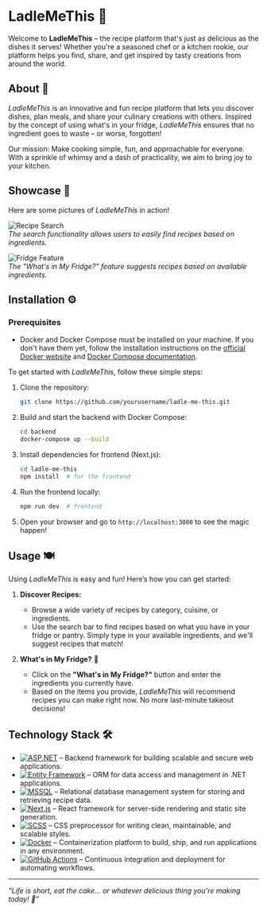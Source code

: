 # LadleMeThis 🍲

Welcome to **LadleMeThis** – the recipe platform that's just as delicious as the dishes it serves! Whether you're a seasoned chef or a kitchen rookie, our platform helps you find, share, and get inspired by tasty creations from around the world.

## About 🍴

*LadleMeThis* is an innovative and fun recipe platform that lets you discover dishes, plan meals, and share your culinary creations with others. Inspired by the concept of using what's in your fridge, *LadleMeThis* ensures that no ingredient goes to waste – or worse, forgotten!

Our mission: Make cooking simple, fun, and approachable for everyone. With a sprinkle of whimsy and a dash of practicality, we aim to bring joy to your kitchen.

## Showcase 📸

Here are some pictures of *LadleMeThis* in action!

![Recipe Search](https://via.placeholder.com/600x400.png?text=Recipe+Search+Page)  
*The search functionality allows users to easily find recipes based on ingredients.*

![Fridge Feature](https://via.placeholder.com/600x400.png?text=What's+in+My+Fridge%3F)  
*The "What's in My Fridge?" feature suggests recipes based on available ingredients.*


## Installation ⚙️

### Prerequisites

- Docker and Docker Compose must be installed on your machine. If you don't have them yet, follow the installation instructions on the [official Docker website](https://docs.docker.com/get-docker/) and [Docker Compose documentation](https://docs.docker.com/compose/install/).

To get started with *LadleMeThis*, follow these simple steps:

1. Clone the repository:
    ```bash
    git clone https://github.com/yourusername/ladle-me-this.git
    ```
    
2. Build and start the backend with Docker Compose:
    ```bash
    cd backend
    docker-compose up --build
    ```

3. Install dependencies for frontend (Next.js):
    ```bash
    cd ladle-me-this
    npm install  # for the frontend
    ```

4. Run the frontend locally:
    ```bash
    npm run dev  # frontend
    ```

5. Open your browser and go to `http://localhost:3000` to see the magic happen!

## Usage 🍽️

Using *LadleMeThis* is easy and fun! Here’s how you can get started:

1. **Discover Recipes:** 
   - Browse a wide variety of recipes by category, cuisine, or ingredients.
   - Use the search bar to find recipes based on what you have in your fridge or pantry. Simply type in your available ingredients, and we'll suggest recipes that match!

2. **What's in My Fridge?** 🥕
   - Click on the **"What's in My Fridge?"** button and enter the ingredients you currently have.
   - Based on the items you provide, *LadleMeThis* will recommend recipes you can make right now. No more last-minute takeout decisions!

## Technology Stack 🛠️

- [![ASP.NET](https://img.shields.io/badge/ASP.NET-5C2D91?style=for-the-badge&logo=aspnet&logoColor=white)](https://dotnet.microsoft.com/en-us/apps/aspnet) – Backend framework for building scalable and secure web applications.
- [![Entity Framework](https://img.shields.io/badge/Entity%20Framework-86CFFF?style=for-the-badge&logo=dotnet&logoColor=white)](https://docs.microsoft.com/en-us/ef/) – ORM for data access and management in .NET applications.
- [![MSSQL](https://img.shields.io/badge/MSSQL-CC2927?style=for-the-badge&logo=microsoft-sql-server&logoColor=white)](https://www.microsoft.com/en-us/sql-server) – Relational database management system for storing and retrieving recipe data.
- [![Next.js](https://img.shields.io/badge/Next.js-000000?style=for-the-badge&logo=next.js&logoColor=white)](https://nextjs.org/) – React framework for server-side rendering and static site generation.
- [![SCSS](https://img.shields.io/badge/SCSS-CC6699?style=for-the-badge&logo=sass&logoColor=white)](https://sass-lang.com/) – CSS preprocessor for writing clean, maintainable, and scalable styles.
- [![Docker](https://img.shields.io/badge/Docker-2496ED?style=for-the-badge&logo=docker&logoColor=white)](https://www.docker.com/) – Containerization platform to build, ship, and run applications in any environment.
- [![GitHub Actions](https://img.shields.io/badge/GitHub%20Actions-2088FF?style=for-the-badge&logo=github-actions&logoColor=white)](https://github.com/features/actions) – Continuous integration and deployment for automating workflows.

---

_“Life is short, eat the cake... or whatever delicious thing you're making today! 🎂”_
